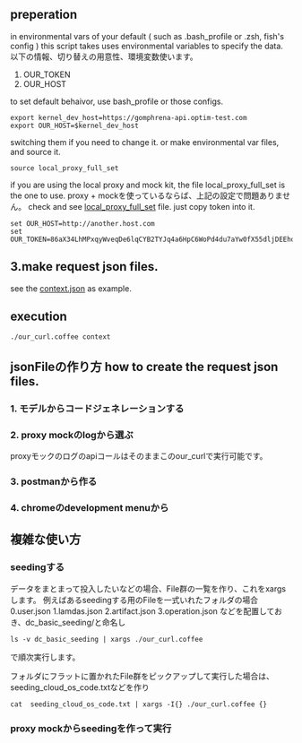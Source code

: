 

## preperation
in environmental vars of your default ( such as .bash_profile or .zsh, fish's config )
this script takes uses environmental variables to specify the data.
以下の情報、切り替えの用意性、環境変数使います。

1. OUR_TOKEN
2. OUR_HOST

to set default behaivor, use bash_profile or those configs.

```vi ~.bash_profile
export kernel_dev_host=https://gomphrena-api.optim-test.com
export OUR_HOST=$kernel_dev_host
```

switching them if you need to change it.
or make environmental var files, and source it.
```
source local_proxy_full_set
```
if you are using the local proxy and mock kit, the file local_proxy_full_set is the one to use.
proxy + mockを使っているならば、上記の設定で問題ありません。
check and see [local_proxy_full_set](./local_proxy_full_set) file.
just copy token into it.

```
set OUR_HOST=http://another.host.com
set OUR_TOKEN=86aX34LhMPxqyWveqDe6lqCYB2TYJq4a6HpC6WoPd4du7aYw0fX55dljDEEhodSI2uo9OyQb4xdZFGMCLYX2DJEELrumDobilkavD9yl2NePGCcjv5xbapTH4hU1iHEzClwD5waU4eWn4h5vqSwV7PZkTtlGTYPYxU8mLqxaHlPRICHnREiOvsQyEIfB6AOdPUm2bkZciWNzOovYFeVDGAXp0BG8QQ9jNUsoz5nxJ8JUpJjIURNr6akm38usglrF
```

## 3.make request json files.
see the [context.json](./context.json) as example.

## execution
```
./our_curl.coffee context
```

## jsonFileの作り方 how to create the request json files.
### 1. モデルからコードジェネレーションする

### 2. proxy mockのlogから選ぶ
proxyモックのログのapiコールはそのままこのour_curlで実行可能です。

### 3. postmanから作る

### 4. chromeのdevelopment menuから


## 複雑な使い方
### seedingする
データをまとまって投入したいなどの場合、File群の一覧を作り、これをxargsします。
例えばあるseedingする用のFileを一式いれたフォルダの場合
0.user.json
1.lamdas.json
2.artifact.json
3.operation.json
などを配置しておき、dc_basic_seeding/と命名し
```
ls -v dc_basic_seeding | xargs ./our_curl.coffee
```
で順次実行します。

フォルダにフラットに置かれたFile群をピックアップして実行した場合は、seeding_cloud_os_code.txtなどを作り
```
cat  seeding_cloud_os_code.txt | xargs -I{} ./our_curl.coffee {}
```

### proxy mockからseedingを作って実行
